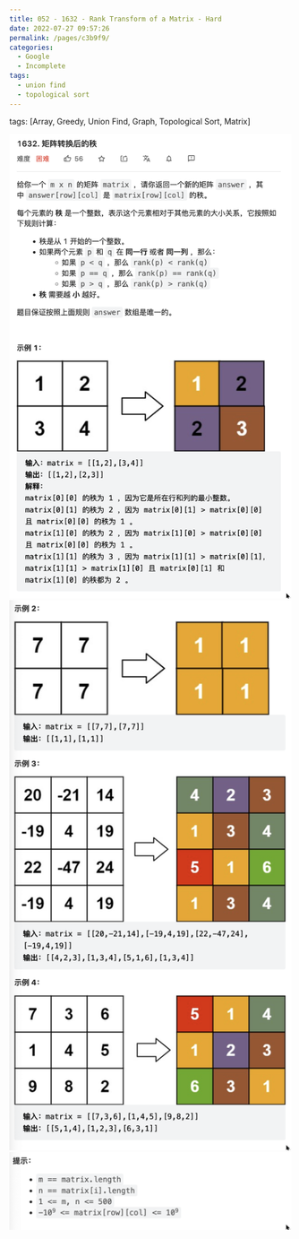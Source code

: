 ```yaml
---
title: 052 - 1632 - Rank Transform of a Matrix - Hard
date: 2022-07-27 09:57:26
permalink: /pages/c3b9f9/
categories:
  - Google
  - Incomplete
tags:
  - union find
  - topological sort
---
```

tags: [Array, Greedy, Union Find, Graph, Topological Sort, Matrix]

![](https://raw.githubusercontent.com/emmableu/image/master/202208142254141.png)
![](https://raw.githubusercontent.com/emmableu/image/master/202208142255385.png)
![](https://raw.githubusercontent.com/emmableu/image/master/202208142255118.png)

